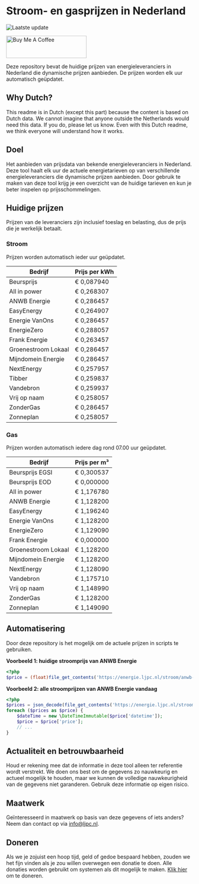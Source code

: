 # Stroom- en gasprijzen in Nederland

![Laatste update](https://img.shields.io/badge/laatste%20update-2024--07--12%2018%3A00%20CET-brightgreen)

<a href="https://www.buymeacoffee.com/Lars-" target="_blank"><img src="https://cdn.buymeacoffee.com/buttons/v2/default-orange.png" alt="Buy Me A Coffee" height="60" style="height: 60px !important;width: 217px !important;" ></a>

Deze repository bevat de huidige prijzen van energieleveranciers in Nederland die dynamische prijzen aanbieden. De prijzen worden elk uur automatisch geüpdatet.

## Why Dutch?

This readme is in Dutch (except this part) because the content is based on Dutch data. We cannot imagine that anyone outside the Netherlands would need this data. If you do, please let us know. Even with this Dutch readme, we think
everyone will understand how it works.

## Doel

Het aanbieden van prijsdata van bekende energieleveranciers in Nederland. Deze tool haalt elk uur de actuele energietarieven op van verschillende energieleveranciers die dynamische prijzen aanbieden. Door gebruik te maken van deze tool
krijg je een overzicht van de huidige tarieven en kun je beter inspelen op prijsschommelingen.

## Huidige prijzen

Prijzen van de leveranciers zijn inclusief toeslag en belasting, dus de prijs die je werkelijk betaalt.

### Stroom

Prijzen worden automatisch ieder uur geüpdatet.

 Bedrijf | Prijs per kWh 
---------|---------------
Beursprijs | € 0,087940
All in power | € 0,268307
ANWB Energie | € 0,286457
EasyEnergy | € 0,264907
Energie VanOns | € 0,286457
EnergieZero | € 0,288057
Frank Energie | € 0,263457
Groenestroom Lokaal | € 0,286457
Mijndomein Energie | € 0,286457
NextEnergy | € 0,257957
Tibber | € 0,259837
Vandebron | € 0,259937
Vrij op naam | € 0,258057
ZonderGas | € 0,286457
Zonneplan | € 0,258057


### Gas

Prijzen worden automatisch iedere dag rond 07.00 uur geüpdatet.

 Bedrijf | Prijs per m³ 
---------|--------------
Beursprijs EGSI | € 0,300537
Beursprijs EOD | € 0,000000
All in power | € 1,176780
ANWB Energie | € 1,128200
EasyEnergy | € 1,196240
Energie VanOns | € 1,128200
EnergieZero | € 1,129090
Frank Energie | € 0,000000
Groenestroom Lokaal | € 1,128200
Mijndomein Energie | € 1,128200
NextEnergy | € 1,128090
Vandebron | € 1,175710
Vrij op naam | € 1,148990
ZonderGas | € 1,128200
Zonneplan | € 1,149090


## Automatisering

Door deze repository is het mogelijk om de actuele prijzen in scripts te gebruiken.

**Voorbeeld 1: huidige stroomprijs van ANWB Energie**

```php
<?php
$price = (float)file_get_contents('https://energie.ljpc.nl/stroom/anwb-energie-nu.txt');

```

**Voorbeeld 2: alle stroomprijzen van ANWB Energie vandaag**

```php
<?php
$prices = json_decode(file_get_contents('https://energie.ljpc.nl/stroom/all-in-power-vandaag.json'),true);
foreach ($prices as $price) {
    $dateTime = new \DateTimeImmutable($price['datetime']);
    $price = $price['price'];
    // ...
}
```

## Actualiteit en betrouwbaarheid

Houd er rekening mee dat de informatie in deze tool alleen ter referentie wordt verstrekt. We doen ons best om de gegevens zo nauwkeurig en actueel mogelijk te houden, maar we kunnen de volledige nauwkeurigheid van de gegevens niet
garanderen. Gebruik deze informatie op eigen risico.

## Maatwerk

Geïnteresseerd in maatwerk op basis van deze gegevens of iets anders? Neem dan contact op
via [info@ljpc.nl](mailto:info@ljpc.nl?subject=Energie%20prijzen).

## Doneren

Als we je zojuist een hoop tijd, geld of gedoe bespaard hebben, zouden we het fijn vinden als je zou willen overwegen een
donatie te doen. Alle donaties worden gebruikt om systemen als dit mogelijk te
maken. [Klik hier](https://www.buymeacoffee.com/Lars-) om te doneren.
